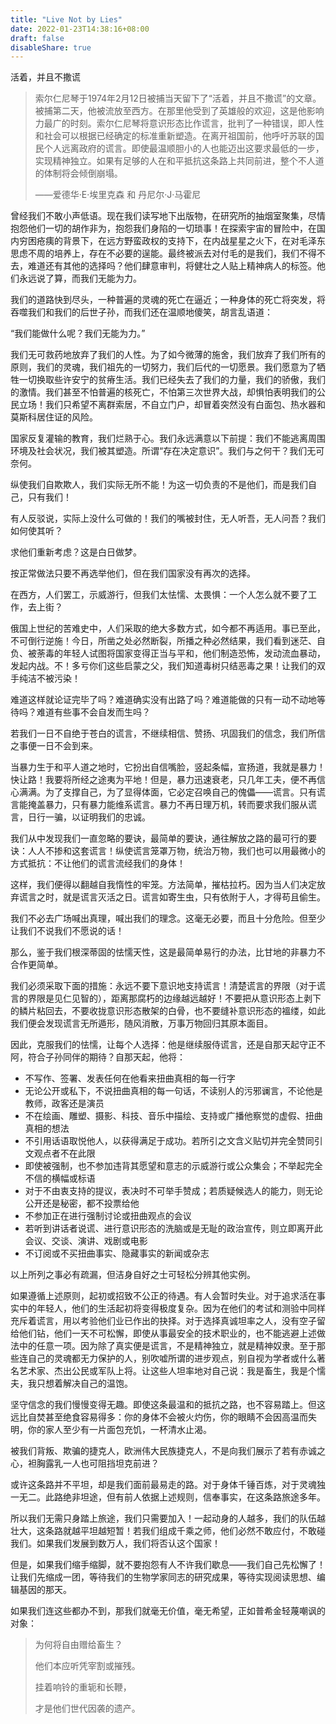 ```yaml
---
title: "Live Not by Lies"
date: 2022-01-23T14:38:16+08:00
draft: false
disableShare: true
---
```




活着，并且不撒谎



> 索尔仁尼琴于1974年2月12日被捕当天留下了“活着，并且不撒谎”的文章。被捕第二天，他被流放至西方。在那里他受到了英雄般的欢迎，这是他影响力最广的时刻。索尔仁尼琴将意识形态比作谎言，批判了一种错误，即人性和社会可以根据已经确定的标准重新塑造。在离开祖国前，他呼吁苏联的国民个人远离政府的谎言。即使最温顺胆小的人也能迈出这要求最低的一步，实现精神独立。如果有足够的人在和平抵抗这条路上共同前进，整个不人道的体制将会倾倒崩塌。
>
> ——爱德华·E·埃里克森 和 丹尼尔·J·马霍尼

曾经我们不敢小声低语。现在我们读写地下出版物，在研究所的抽烟室聚集，尽情抱怨他们一切的胡作非为，抱怨我们身陷的一切琐事！在探索宇宙的冒险中，在国内穷困疮痍的背景下，在远方野蛮政权的支持下，在内战星星之火下，在对毛泽东思虑不周的培养上，存在不必要的逞能。最终被派去对付毛的是我们，我们不得不去，难道还有其他的选择吗？他们肆意审判，将健壮之人贴上精神病人的标签。他们永远说了算，而我们无能为力。

我们的道路快到尽头，一种普遍的灵魂的死亡在逼近；一种身体的死亡将突发，将吞噬我们和我们的后世子孙，而我们还在温顺地傻笑，胡言乱语道：

“我们能做什么呢？我们无能为力。”

我们无可救药地放弃了我们的人性。为了如今微薄的施舍，我们放弃了我们所有的原则，我们的灵魂，我们祖先的一切努力，我们后代的一切愿景。我们愿意为了牺牲一切换取些许安宁的贫瘠生活。我们已经失去了我们的力量，我们的骄傲，我们的激情。我们甚至不怕普遍的核死亡，不怕第三次世界大战，却惧怕表明我们的公民立场！我们只希望不离群索居，不自立门户，却冒着突然没有白面包、热水器和莫斯科居住证的风险。

国家反复灌输的教育，我们烂熟于心。我们永远满意以下前提：我们不能逃离周围环境及社会状况，我们被其塑造。所谓“存在决定意识”。我们与之何干？我们无可奈何。

纵使我们自欺欺人，我们实际无所不能！为这一切负责的不是他们，而是我们自己，只有我们！

有人反驳说，实际上没什么可做的！我们的嘴被封住，无人听吾，无人问吾？我们如何使其听？

求他们重新考虑？这是白日做梦。

按正常做法只要不再选举他们，但在我们国家没有再次的选择。

在西方，人们罢工，示威游行，但我们太怯懦、太畏惧：一个人怎么就不要了工作，去上街？

俄国上世纪的苦难史中，人们采取的绝大多数方式，如今都不再适用。事已至此，不可倒行逆施！今日，所凿之处必然断裂，所播之种必然结果，我们看到迷茫、自负、被荼毒的年轻人试图将国家变得正当与平和，他们制造恐怖，发动流血暴动，发起内战。不！多亏你们这些启蒙之父，我们知道毒树只结恶毒之果！让我们的双手纯洁不被污染！

难道这样就论证完毕了吗？难道确实没有出路了吗？难道能做的只有一动不动地等待吗？难道有些事不会自发而生吗？

若我们一日不自绝于苍白的谎言，不继续相信、赞扬、巩固我们的信念，我们所信之事便一日不会到来。

当暴力生于和平人道之地时，它扮出自信嘴脸，竖起条幅，宣扬道，我就是暴力！快让路！我要将所经之途夷为平地！但是，暴力迅速衰老，只几年工夫，便不再信心满满。为了支撑自己，为了显得体面，它必定召唤自己的傀儡——谎言。只有谎言能掩盖暴力，只有暴力能维系谎言。暴力不再日理万机，转而要求我们服从谎言，日行一骗，以证明我们的忠诚。

我们从中发现我们一直忽略的要诀，最简单的要诀，通往解放之路的最可行的要诀：人人不掺和这套谎言！纵使谎言笼罩万物，统治万物，我们也可以用最微小的方式抵抗：不让他们的谎言流经我们的身体！

这样，我们便得以翻越自我惰性的牢笼。方法简单，摧枯拉朽。因为当人们决定放弃谎言之时，就是谎言灭活之日。谎言如寄生虫，只有依附于人，才得苟且偷生。

我们不必去广场喊出真理，喊出我们的理念。这毫无必要，而且十分危险。但至少让我们不说我们不愿说的话！

那么，鉴于我们根深蒂固的怯懦天性，这是最简单易行的办法，比甘地的非暴力不合作更简单。

我们必须采取下面的措施：永远不要下意识地支持谎言！清楚谎言的界限（对于谎言的界限是见仁见智的），距离那腐朽的边缘越远越好！不要把从意识形态上剥下的鳞片粘回去，不要收拢意识形态散架的白骨，也不要缝补意识形态的褞缕，如此我们便会发现谎言无所遁形，随风消散，万事万物回归其原本面目。

因此，克服我们的怯懦，让每个人选择：他是继续服侍谎言，还是自那天起守正不阿，符合子孙同伴的期待？自那天起，他将：

- 不写作、签署、发表任何在他看来扭曲真相的每一行字
- 无论公开或私下，不说扭曲真相的每一句话，不读别人的污邪谰言，不论他是教师，政客还是演员
- 不在绘画、雕塑、摄影、科技、音乐中描绘、支持或广播他察觉的虚假、扭曲真相的想法
- 不引用话语取悦他人，以获得满足于成功。若所引之文含义贴切并完全赞同引文观点者不在此限
- 即使被强制，也不参加违背其愿望和意志的示威游行或公众集会；不举起完全不信的横幅或标语
- 对于不由衷支持的提议，表决时不可举手赞成；若质疑候选人的能力，则无论公开还是秘密，都不投票给他
- 不参加正在进行强制讨论或扭曲观点的会议
- 若听到讲话者说谎、进行意识形态的洗脑或是无耻的政治宣传，则立即离开此会议、交谈、演讲、戏剧或电影
- 不订阅或不买扭曲事实、隐藏事实的新闻或杂志

以上所列之事必有疏漏，但洁身自好之士可轻松分辨其他实例。

如果遵循上述原则，起初或招致不公正的待遇。有人会暂时失业。对于追求活在事实中的年轻人，他们的生活起初将变得极度复杂。因为在他们的考试和测验中同样充斥着谎言，用以考验他们业已作出的抉择。对于选择真诚坦率之人，没有空子留给他们钻，他们一天不可松懈，即使从事最安全的技术职业的，也不能逃避上述做法中的任意一项。因为除了真实便是谎言，不是精神独立，就是精神奴隶。至于那些连自己的灵魂都无力保护的人，别吹嘘所谓的进步观点，别自视为学者或什么著名艺术家、杰出公民或军队上将。让这些人坦率地对自己说：我是畜生，我是个懦夫，我只想着解决自己的温饱。

坚守信念的我们慢慢变得无趣。即使这条最温和的抵抗之路，也不容易踏上。但这远比自焚甚至绝食容易得多：你的身体不会被火灼伤，你的眼睛不会因高温而失明，你的家人至少有一片面包充饥，一杯清水止渴。

被我们背叛、欺骗的捷克人，欧洲伟大民族捷克人，不是向我们展示了若有赤诚之心，袒胸露乳一人也可阻挡坦克前进？

或许这条路并不平坦，却是我们面前最易走的路。对于身体千锤百炼，对于灵魂独一无二。此路绝非坦途，但有前人依据上述规则，信奉事实，在这条路旅途多年。

所以我们无需只身踏上旅途，我们只需要加入！一起动身的人越多，我们的队伍越壮大，这条路就越平坦越短暂！若我们组成千乘之师，他们必然不敢应付，不敢碰我们。如果我们发展到数万人，我们将否认这个国家！

但是，如果我们缩手缩脚，就不要抱怨有人不许我们歇息——我们自己先松懈了！让我们先缩成一团，等待我们的生物学家同志的研究成果，等待实现阅读思想、编辑基因的那天。

如果我们连这些都办不到，那我们就毫无价值，毫无希望，正如普希金轻蔑嘲讽的对象：

> 为何将自由赠给畜生？
>
> 他们本应听凭宰割或摧残。
>
> 挂着响铃的重轭和长鞭，
>
> 才是他们世代因袭的遗产。
>













